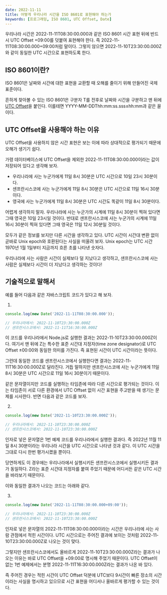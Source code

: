 ```yaml
---
date: 2022-11-11
title: 어떻게 우리나라 시간을 ISO 8601로 표현해야 하는가
keywords: [프로그래밍, ISO 8601, UTC Offset, Date]
---
```


우리나라 시간은 2022-11-11T08:30:00.000과 같은 ISO 8601 시간 표현 뒤에 반드시 UTC Offset +09:00를 덧붙여 표현해야 한다. 즉 2022-11-11T08:30:00.000+09:00처럼 말이다. 그렇지 않으면 2022-11-10T23:30:00.000Z와 같이 동일한 UTC 시간으로 표현하도록 한다.

## ISO 8601이란?

ISO 8601은 날짜와 시간에 대한 표현을 교환할 때 오해를 줄이기 위해 만들어진 국제 표준이다.

흔하게 찾아볼 수 있는 ISO 8601은 구분자 T를 전후로 날짜와 시간을 구분하고 맨 뒤에 <a href="https://en.wikipedia.org/wiki/UTC_offset" target="blank" rel="noreferrer">UTC Offset</a>을 붙인다. 이를테면
YYYY-MM-DDThh:mm:ss.sss±hh:mm과 같은 꼴이다.

## UTC Offset을 사용해야 하는 이유

UTC Offset을 사용하지 않은 시간 표현은 보는 이에 따라 상대적으로 평가되기 때문에 오해가 생기기 쉽다.

가령 데이터베이스에 UTC Offset을 제외한 2022-11-11T08:30:00.000이라는 값이 저장되어 있다고 생각해 보자.

- 우리나라에 사는 누군가에게 11일 8시 30분은 UTC 시간으로 10일 23시 30분이다.
- 샌프란시스코에 사는 누군가에게 11일 8시 30분은 UTC 시간으로 11일 16시 30분이다.
- 영국에 사는 누군가에게 11일 8시 30분은 UTC 시간도 똑같이 11일 8시 30분이다.

어렵게 생각하지 말자. 우리나라에 사는 누군가의 시계에 11일 8시 30분이 찍혀 있다면 그때 영국은 10일 23시일 것이다. 반대로 샌프란시스코에 사는 누군가의 시계에 11일 16시 30분이 찍혀 있다면 그때 영국은 11일 12시 30분일 것이다.

모두가 같은 정보를 보지만 다른 시간을 생각하고 있다. UTC 시간이 시간대 변환 없이 곧바로 Unix epoch와 호환된다는 사실을 떠올려 보자. Unix epoch는 UTC 시간 1970년 1월 1일부터 지금까지 흐른 초를 나타낸 숫자다.

우리나라에 사는 사람은 시간이 실제보다 덜 지났다고 생각하고, 샌프란시스코에 사는 사람은 실제보다 시간이 더 지났다고 생각하는 것이다!

## 기술적으로 말해서

예를 들어 다음과 같은 자바스크립트 코드가 있다고 해 보자.

1.

```js
console.log(new Date('2022-11-11T08:30:00.000'));

// 우리나라에서: 2022-11-10T23:30:00.000Z
// 샌프란시스코에서: 2022-11-11T16:30:00.000Z
```

이 코드를 우리나라에서 Node.js로 실행한 결과는 2022-11-10T23:30:00.000Z이다. 여기서 맨 뒤에 Z는 특수한 표준 시간대 지정자(time zone designator)로 UTC Offset ±00:00와 동일한 의미를 가진다. 즉 표현된 시간이 UTC 시간이라는 뜻이다.

그런데 동일한 코드를 샌프란시스코에서 실행한다면 결과는 2022-11-11T16:30:00.000Z로 달라진다. 거듭 말하지만 샌프란시스코에 사는 누군가에게 11일 8시 30분은 UTC 시간으로 11일 16시 30분이기 때문이다.

같은 문자열이지만 코드를 실행하는 타임존에 따라 다른 시간으로 평가되는 것이다. 이는 타임존이 서로 다른 환경에서 UTC Offset 없이 시간 표현을 주고받을 때 생기는 문제를 시사한다. 반면 다음과 같은 코드를 보자.

2.

```js
console.log(new Date('2022-11-10T23:30:00.000Z'));

// 우리나라에서: 2022-11-10T23:30:00.000Z
// 샌프란시스코에서: 2022-11-10T23:30:00.000Z
```

인자로 넣은 문자열은 1번 예제 코드를 우리나라에서 실행한 결과다. 즉 2022년 11월 11일 8시 30분이라는 우리나라 시간을 UTC 시간으로 나타낸 것과 같다. 이 UTC 시간을 그대로 다시 한번 평가시켰을 뿐이다.

당연하게도 이 경우에는 우리나라에서 실행시키든 샌프란시스코에서 실행시키든 결과가 동일하다. Z라는 표준 시간대 지정자를 붙여 주었기 때문에 어디서든 같은 UTC 시간을 바라보기 때문이다.

이와 동일한 결과가 나오는 코드는 아래와 같다.

3.

```js
console.log(new Date('2022-11-11T08:30:00.000+09:00'));

// 우리나라에서: 2022-11-10T23:30:00.000Z
// 샌프란시스코에서: 2022-11-10T23:30:00.000Z
```

인자로 넣은 문자열의 2022-11-11T08:30:00.000이라는 시간은 우리나라에 사는 사람 관점에서 적힌 시간이다. UTC 시간으로는 주어진 결과에 보이는 것처럼 2022-11-10T23:30:00.000Z로 나오는 것이 맞다.

그렇지만 샌프란시스코에서도 올바르게 2022-11-10T23:30:00.000Z라는 결과가 나오는 이유는 바로 UTC Offset을 +09:00로 명시해 주었기 때문이다. UTC Offset이 없는 1번 예제에서는 분명 2022-11-11T16:30:00.000Z라는 결과가 나온 바 있다.

즉 주어진 경우는 적힌 시간이 UTC Offset 덕분에 UTC보다 9시간이 빠른 장소의 시간이라는 사실을 명시하고 있으므로 시간 표현을 어디서나 올바르게 평가할 수 있는 것이다.
